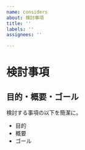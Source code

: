 ```yaml
---
name: considers
about: 検討事項
title: ''
labels: ''
assignees: ''

---
```


# 検討事項

## 目的・概要・ゴール
検討する事項の以下を簡潔に。
- 目的
- 概要
- ゴール
